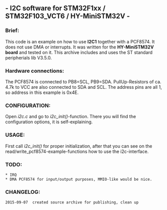 ## - I2C software for STM32F1xx / STM32F103_VCT6 / HY-MiniSTM32V -

### Brief:

This code is an example on how to use **I2C1** together with a PCF8574.
It does not use DMA or interrupts.
It was written for the **HY-MiniSTM32V board** and tested on it.
This archive includes and uses the ST standard peripherials lib V3.5.0.

### Hardware connections:
The PCF8574 is connected to PB8=SCL, PB9=SDA. PullUp-Resistors of ca. 4.7k
to VCC are also connected to SDA and SCL.
The address pins are all 1, so address in this example is 0x4E.

### CONFIGURATION:
Open *i2c.c* and go to *i2c_init()*-function. There you will find the 
configuration options, it is self-explaining.

### USAGE:
First call *i2c_init()* for proper initialization, after that you can see
on the read/write_pcf8574-example-functions how to use the i2c-interface.

### TODO:
	* IRQ
	* DMA PCF8574 for input/output purposes, MMIO-like would be nice.

### CHANGELOG:
	2015-09-07  created source archive for publishing, clean up
